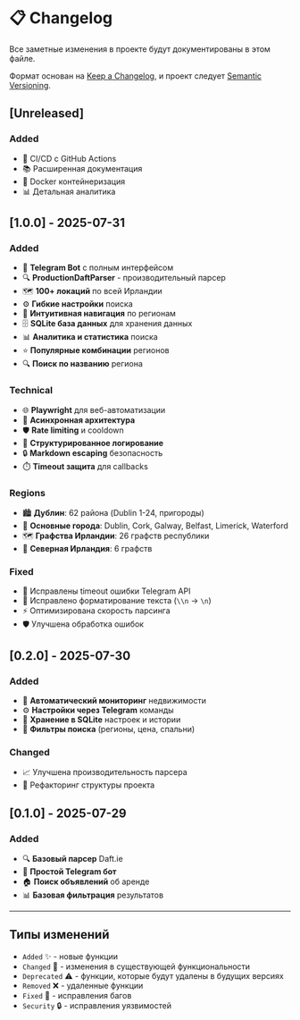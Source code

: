 # 📋 Changelog

Все заметные изменения в проекте будут документированы в этом файле.

Формат основан на [Keep a Changelog](https://keepachangelog.com/en/1.0.0/),
и проект следует [Semantic Versioning](https://semver.org/spec/v2.0.0.html).

## [Unreleased]

### Added
- 🔄 CI/CD с GitHub Actions
- 📚 Расширенная документация
- 🐳 Docker контейнеризация
- 📊 Детальная аналитика

## [1.0.0] - 2025-07-31

### Added
- 🤖 **Telegram Bot** с полным интерфейсом
- 🔍 **ProductionDaftParser** - производительный парсер
- 🗺️ **100+ локаций** по всей Ирландии
- ⚙️ **Гибкие настройки** поиска
- 📱 **Интуитивная навигация** по регионам
- 🗄️ **SQLite база данных** для хранения данных
- 📊 **Аналитика и статистика** поиска
- ⭐ **Популярные комбинации** регионов
- 🔍 **Поиск по названию** региона

### Technical
- 🌐 **Playwright** для веб-автоматизации  
- 🔄 **Асинхронная архитектура**
- 🛡️ **Rate limiting** и cooldown
- 📝 **Структурированное логирование**
- 🔒 **Markdown escaping** безопасность
- ⏱️ **Timeout защита** для callbacks

### Regions
- 🏙️ **Дублин**: 62 района (Dublin 1-24, пригороды)
- 🌆 **Основные города**: Dublin, Cork, Galway, Belfast, Limerick, Waterford
- 🗺️ **Графства Ирландии**: 26 графств республики
- 🏴󠁧󠁢󠁳󠁣󠁴󠁿 **Северная Ирландия**: 6 графств

### Fixed
- 🐛 Исправлены timeout ошибки Telegram API
- 🔧 Исправлено форматирование текста (`\\n` → `\n`)
- ⚡ Оптимизирована скорость парсинга
- 🛡️ Улучшена обработка ошибок

## [0.2.0] - 2025-07-30

### Added
- 🔄 **Автоматический мониторинг** недвижимости
- ⚙️ **Настройки через Telegram** команды
- 💾 **Хранение в SQLite** настроек и истории
- 🎯 **Фильтры поиска** (регионы, цена, спальни)

### Changed
- 📈 Улучшена производительность парсера
- 🔧 Рефакторинг структуры проекта

## [0.1.0] - 2025-07-29

### Added
- 🔍 **Базовый парсер** Daft.ie
- 📱 **Простой Telegram бот**
- 🏠 **Поиск объявлений** об аренде
- 📊 **Базовая фильтрация** результатов

---

## Типы изменений

- `Added` ✨ - новые функции
- `Changed` 🔄 - изменения в существующей функциональности  
- `Deprecated` ⚠️ - функции, которые будут удалены в будущих версиях
- `Removed` ❌ - удаленные функции
- `Fixed` 🐛 - исправления багов
- `Security` 🔒 - исправления уязвимостей
